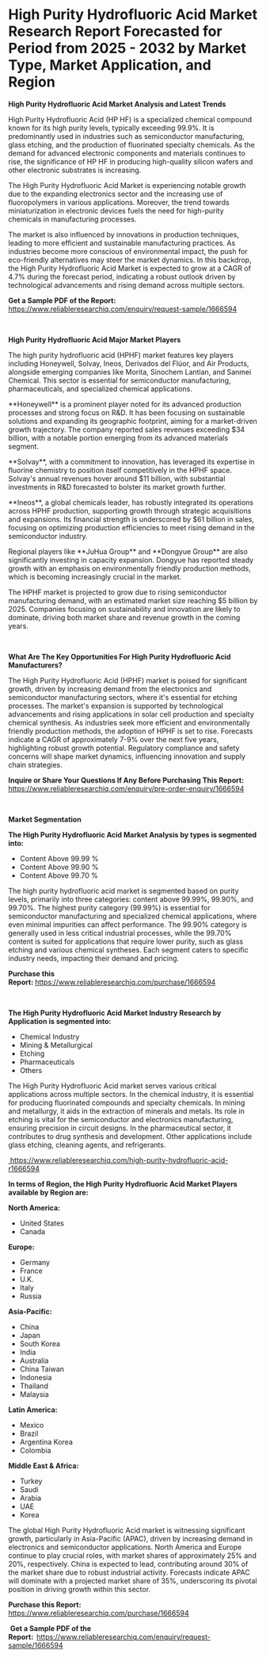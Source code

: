 <p><h1>High Purity Hydrofluoric Acid Market Research Report Forecasted for Period from 2025 -  2032 by Market Type, Market Application, and Region</h1></p><p><strong>High Purity Hydrofluoric Acid Market Analysis and Latest Trends</strong></p>
<p><p>High Purity Hydrofluoric Acid (HP HF) is a specialized chemical compound known for its high purity levels, typically exceeding 99.9%. It is predominantly used in industries such as semiconductor manufacturing, glass etching, and the production of fluorinated specialty chemicals. As the demand for advanced electronic components and materials continues to rise, the significance of HP HF in producing high-quality silicon wafers and other electronic substrates is increasing.</p><p>The High Purity Hydrofluoric Acid Market is experiencing notable growth due to the expanding electronics sector and the increasing use of fluoropolymers in various applications. Moreover, the trend towards miniaturization in electronic devices fuels the need for high-purity chemicals in manufacturing processes. </p><p>The market is also influenced by innovations in production techniques, leading to more efficient and sustainable manufacturing practices. As industries become more conscious of environmental impact, the push for eco-friendly alternatives may steer the market dynamics. In this backdrop, the High Purity Hydrofluoric Acid Market is expected to grow at a CAGR of 4.7% during the forecast period, indicating a robust outlook driven by technological advancements and rising demand across multiple sectors.</p></p>
<p><strong>Get a Sample PDF of the Report:&nbsp;</strong> <a href="https://www.reliableresearchiq.com/enquiry/request-sample/1666594?utm_campaign=3558&utm_medium=2&utm_source=Github&utm_content=ia&utm_term=16042025&utm_id=high-purity-hydrofluoric-acid">https://www.reliableresearchiq.com/enquiry/request-sample/1666594</a></p>
<p>&nbsp;</p>
<p><strong>High Purity Hydrofluoric Acid Major Market Players</strong></p>
<p><p>The high purity hydrofluoric acid (HPHF) market features key players including Honeywell, Solvay, Ineos, Derivados del Flúor, and Air Products, alongside emerging companies like Morita, Sinochem Lantian, and Sanmei Chemical. This sector is essential for semiconductor manufacturing, pharmaceuticals, and specialized chemical applications.</p><p>**Honeywell** is a prominent player noted for its advanced production processes and strong focus on R&D. It has been focusing on sustainable solutions and expanding its geographic footprint, aiming for a market-driven growth trajectory. The company reported sales revenues exceeding $34 billion, with a notable portion emerging from its advanced materials segment.</p><p>**Solvay**, with a commitment to innovation, has leveraged its expertise in fluorine chemistry to position itself competitively in the HPHF space. Solvay's annual revenues hover around $11 billion, with substantial investments in R&D forecasted to bolster its market growth further.</p><p>**Ineos**, a global chemicals leader, has robustly integrated its operations across HPHF production, supporting growth through strategic acquisitions and expansions. Its financial strength is underscored by $61 billion in sales, focusing on optimizing production efficiencies to meet rising demand in the semiconductor industry.</p><p>Regional players like **JuHua Group** and **Dongyue Group** are also significantly investing in capacity expansion. Dongyue has reported steady growth with an emphasis on environmentally friendly production methods, which is becoming increasingly crucial in the market.</p><p>The HPHF market is projected to grow due to rising semiconductor manufacturing demand, with an estimated market size reaching $5 billion by 2025. Companies focusing on sustainability and innovation are likely to dominate, driving both market share and revenue growth in the coming years.</p></p>
<p>&nbsp;</p>
<p><strong>What Are The Key Opportunities For High Purity Hydrofluoric Acid Manufacturers?</strong></p>
<p><p>The High Purity Hydrofluoric Acid (HPHF) market is poised for significant growth, driven by increasing demand from the electronics and semiconductor manufacturing sectors, where it's essential for etching processes. The market's expansion is supported by technological advancements and rising applications in solar cell production and specialty chemical synthesis. As industries seek more efficient and environmentally friendly production methods, the adoption of HPHF is set to rise. Forecasts indicate a CAGR of approximately 7-9% over the next five years, highlighting robust growth potential. Regulatory compliance and safety concerns will shape market dynamics, influencing innovation and supply chain strategies.</p></p>
<p><strong>Inquire or Share Your Questions If Any Before Purchasing This Report:</strong> <a href="https://www.reliableresearchiq.com/enquiry/pre-order-enquiry/1666594?utm_campaign=3558&utm_medium=2&utm_source=Github&utm_content=ia&utm_term=16042025&utm_id=high-purity-hydrofluoric-acid">https://www.reliableresearchiq.com/enquiry/pre-order-enquiry/1666594</a></p>
<p>&nbsp;</p>
<p><strong>Market Segmentation</strong></p>
<p><strong>The High Purity Hydrofluoric Acid Market Analysis by types is segmented into:</strong></p>
<p><ul><li>Content Above 99.99 %</li><li>Content Above 99.90 %</li><li>Content Above 99.70 %</li></ul></p>
<p><p>The high purity hydrofluoric acid market is segmented based on purity levels, primarily into three categories: content above 99.99%, 99.90%, and 99.70%. The highest purity category (99.99%) is essential for semiconductor manufacturing and specialized chemical applications, where even minimal impurities can affect performance. The 99.90% category is generally used in less critical industrial processes, while the 99.70% content is suited for applications that require lower purity, such as glass etching and various chemical syntheses. Each segment caters to specific industry needs, impacting their demand and pricing.</p></p>
<p><strong>Purchase this Report:&nbsp;</strong><a href="https://www.reliableresearchiq.com/purchase/1666594?utm_campaign=3558&utm_medium=2&utm_source=Github&utm_content=ia&utm_term=16042025&utm_id=high-purity-hydrofluoric-acid">https://www.reliableresearchiq.com/purchase/1666594</a></p>
<p>&nbsp;</p>
<p><strong>The High Purity Hydrofluoric Acid Market Industry Research by Application is segmented into:</strong></p>
<p><ul><li>Chemical Industry</li><li>Mining & Metallurgical</li><li>Etching</li><li>Pharmaceuticals</li><li>Others</li></ul></p>
<p><p>The High Purity Hydrofluoric Acid market serves various critical applications across multiple sectors. In the chemical industry, it is essential for producing fluorinated compounds and specialty chemicals. In mining and metallurgy, it aids in the extraction of minerals and metals. Its role in etching is vital for the semiconductor and electronics manufacturing, ensuring precision in circuit designs. In the pharmaceutical sector, it contributes to drug synthesis and development. Other applications include glass etching, cleaning agents, and refrigerants.</p></p>
<p><a href="https://www.reliableresearchiq.com/high-purity-hydrofluoric-acid-r1666594?utm_campaign=3558&utm_medium=2&utm_source=Github&utm_content=ia&utm_term=16042025&utm_id=high-purity-hydrofluoric-acid">&nbsp;https://www.reliableresearchiq.com/high-purity-hydrofluoric-acid-r1666594</a></p>
<p><strong>In terms of Region, the High Purity Hydrofluoric Acid Market Players available by Region are:</strong></p>
<p>
    <p> <strong> North America: </strong>
        <ul>
            <li>United States</li>
            <li>Canada</li>
        </ul>
        </p> 
    <p> <strong> Europe: </strong>
        <ul>
            <li>Germany</li>
            <li>France</li>
            <li>U.K.</li>
            <li>Italy</li>
            <li>Russia</li>
        </ul>
        </p> 
    <p> <strong> Asia-Pacific: </strong>
        <ul>
            <li>China</li>
            <li>Japan</li>
            <li>South Korea</li>
            <li>India</li>
            <li>Australia</li>
            <li>China Taiwan</li>
            <li>Indonesia</li>
            <li>Thailand</li>
            <li>Malaysia</li>
        </ul>
        </p> 
    <p> <strong> Latin America: </strong>
        <ul>
            <li>Mexico</li>
            <li>Brazil</li>
            <li>Argentina Korea</li>
            <li>Colombia</li>
        </ul>
        </p> 
    <p> <strong> Middle East & Africa: </strong>
        <ul>
            <li>Turkey</li>
            <li>Saudi</li>
            <li>Arabia</li>
            <li>UAE</li>
            <li>Korea</li>
        </ul>
    </p>
    </p>
<p><p>The global High Purity Hydrofluoric Acid market is witnessing significant growth, particularly in Asia-Pacific (APAC), driven by increasing demand in electronics and semiconductor applications. North America and Europe continue to play crucial roles, with market shares of approximately 25% and 20%, respectively. China is expected to lead, contributing around 30% of the market share due to robust industrial activity. Forecasts indicate APAC will dominate with a projected market share of 35%, underscoring its pivotal position in driving growth within this sector.</p></p>
<p><strong>Purchase this Report: </strong><a href="https://www.reliableresearchiq.com/purchase/1666594?utm_campaign=3558&utm_medium=2&utm_source=Github&utm_content=ia&utm_term=16042025&utm_id=high-purity-hydrofluoric-acid">https://www.reliableresearchiq.com/purchase/1666594</a></p>
<p>&nbsp;<strong>Get a Sample PDF of the Report:&nbsp;&nbsp;</strong><a href="https://www.reliableresearchiq.com/enquiry/request-sample/1666594?utm_campaign=3558&utm_medium=2&utm_source=Github&utm_content=ia&utm_term=16042025&utm_id=high-purity-hydrofluoric-acid">https://www.reliableresearchiq.com/enquiry/request-sample/1666594</a></p>
<p><strong></strong></p>
<p><p></p><p></p><p></p></p>